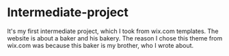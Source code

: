 # Intermediate-project

It's my first intermediate project, which I took from wix.com templates. The website is about a baker and his bakery. 
The reason I chose this theme from wix.com was because this baker is my brother, who I wrote about.
